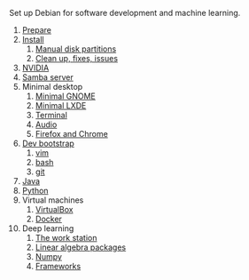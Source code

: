 Set up Debian for software development and machine learning.

1. [Prepare](docs/0100-prepare.md)
2. [Install](docs/0200-install.md)
    1. [Manual disk partitions](docs/0201-partitions.md)
    2. [Clean up, fixes, issues](docs/0202-cleanup.md)
3. [NVIDIA](docs/0300-nvidia.md)
4. [Samba server](docs/0400-samba.md)
5. Minimal desktop
    1. [Minimal GNOME](docs/0501-gnome.md)
    2. [Minimal LXDE](docs/0502-lxde.md)
    3. [Terminal](docs/0503-terminal.md)
    4. [Audio](docs/0504-audio.md)
    5. [Firefox and Chrome](docs/0505-browser.md)
6. [Dev bootstrap](docs/0600-bootstrap.md)
    1. [vim](docs/0601-vim.md)
    2. [bash](docs/0602-bash.md)
    3. [git](docs/0603-git.md)
7. [Java](docs/0700-java.md)
8. [Python](docs/0800-python.md)
9. Virtual machines
    1. [VirtualBox](docs/0901-virtualbox.md)
    2. [Docker](docs/0902-docker.md)
10. Deep learning
    1. [The work station](docs/1001-hardware.md)
    2. [Linear algebra packages](docs/1002-blas-lapack.md)
    3. [Numpy](docs/1003-numpy.md)
    4. [Frameworks](docs/1004-frameworks.md)
